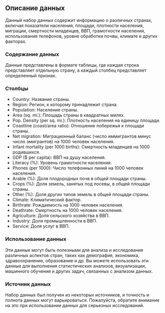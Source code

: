 ## Описание данных

Данный набор данных содержит информацию о различных странах, включая показатели населения, площади, плотности населения, миграции, смертности младенцев, ВВП, грамотности населения, использования телефонов, уровне обработки почвы, климате и других факторах.

### Содержание данных

Данные представлены в формате таблицы, где каждая строка представляет отдельную страну, а каждый столбец представляет определенный признак.

### Столбцы

- Country: Название страны.
- Region: Регион, к которому принадлежит страна.
- Population: Население страны.
- Area (sq. mi.): Площадь страны в квадратных милях.
- Pop. Density (per sq. mi.): Плотность населения на единицу площади.
- Coastline (coast/area ratio): Отношение побережья к площади страны.
- Net migration: Миграционный баланс (число иммигрантов минус число эмигрантов) на 1000 человек населения.
- Infant mortality (per 1000 births): Смертность младенцев на 1000 родившихся.
- GDP ($ per capita): ВВП на душу населения.
- Literacy (%): Уровень грамотности населения.
- Phones (per 1000): Число телефонных линий на 1000 человек населения.
- Arable (%): Доля плодородных почв в общей площади страны.
- Crops (%): Доля земель, занятых под посевы, в общей площади страны.
- Other (%): Доля других типов земель в общей площади страны.
- Climate: Климатический фактор.
- Birthrate: Рождаемость на 1000 человек населения.
- Deathrate: Смертность на 1000 человек населения.
- Agriculture: Доля сельского хозяйства в ВВП.
- Industry: Доля промышленности в ВВП.
- Service: Доля услуг в ВВП.

### Использование данных

Эти данные могут быть полезными для анализа и исследования различных аспектов стран, таких как демография, экономика, здравоохранение, образование и др. Вы можете использовать эти данные для выполнения статистических анализов, визуализации, машинного обучения и других задач, связанных с анализом данных.

### Источник данных

Набор данных был получен из некоторых источников, и точность и полнота данных могут варьироваться. Пожалуйста, обратите внимание на это при использовании данных для серьезных исследований.
